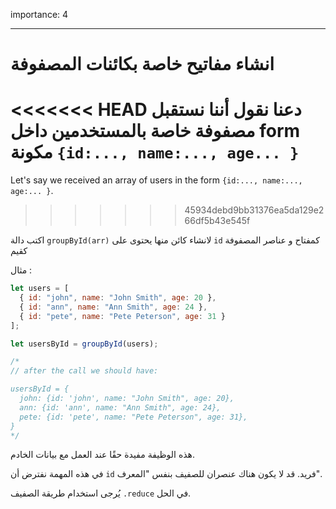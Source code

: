 importance: 4

---

# انشاء مفاتيح خاصة بكائنات المصفوفة

<<<<<<< HEAD
دعنا نقول أننا نستقبل مصفوفة خاصة بالمستخدمين داخل form مكونة `{id:..., name:..., age... }`
=======
Let's say we received an array of users in the form `{id:..., name:..., age:... }`.
>>>>>>> 45934debd9bb31376ea5da129e266df5b43e545f

اكتب دالة `groupById(arr)` لانشاء كائن منها يحتوى على `id` كمفتاح و عناصر المصفوفة كقيم

مثال :

```js
let users = [
  { id: "john", name: "John Smith", age: 20 },
  { id: "ann", name: "Ann Smith", age: 24 },
  { id: "pete", name: "Pete Peterson", age: 31 }
];

let usersById = groupById(users);

/*
// after the call we should have:

usersById = {
  john: {id: 'john', name: "John Smith", age: 20},
  ann: {id: 'ann', name: "Ann Smith", age: 24},
  pete: {id: 'pete', name: "Pete Peterson", age: 31},
}
*/
```

هذه الوظيفة مفيدة حقًا عند العمل مع بيانات الخادم.

في هذه المهمة نفترض أن `id` فريد. قد لا يكون هناك عنصران للصفيف بنفس "المعرف".

يُرجى استخدام طريقة الصفيف `.reduce` في الحل.
